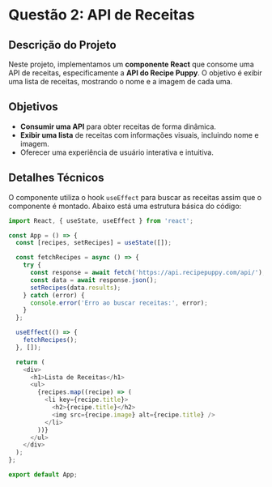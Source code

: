 # Questão 2: API de Receitas

## Descrição do Projeto

Neste projeto, implementamos um **componente React** que consome uma API de receitas, especificamente a **API do Recipe Puppy**. O objetivo é exibir uma lista de receitas, mostrando o nome e a imagem de cada uma.

## Objetivos

- **Consumir uma API** para obter receitas de forma dinâmica.
- **Exibir uma lista** de receitas com informações visuais, incluindo nome e imagem.
- Oferecer uma experiência de usuário interativa e intuitiva.

## Detalhes Técnicos

O componente utiliza o hook `useEffect` para buscar as receitas assim que o componente é montado. Abaixo está uma estrutura básica do código:

```javascript
import React, { useState, useEffect } from 'react';

const App = () => {
  const [recipes, setRecipes] = useState([]);

  const fetchRecipes = async () => {
    try {
      const response = await fetch('https://api.recipepuppy.com/api/');
      const data = await response.json();
      setRecipes(data.results);
    } catch (error) {
      console.error('Erro ao buscar receitas:', error);
    }
  };

  useEffect(() => {
    fetchRecipes();
  }, []);

  return (
    <div>
      <h1>Lista de Receitas</h1>
      <ul>
        {recipes.map((recipe) => (
          <li key={recipe.title}>
            <h2>{recipe.title}</h2>
            <img src={recipe.image} alt={recipe.title} />
          </li>
        ))}
      </ul>
    </div>
  );
};

export default App;

